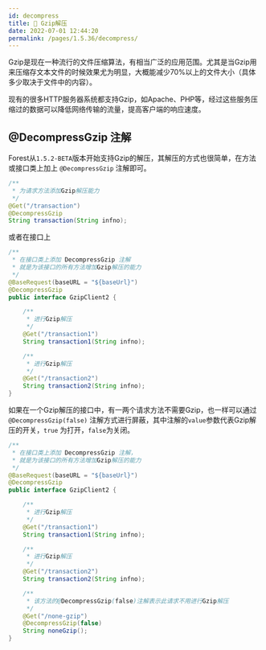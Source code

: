 ```yaml
---
id: decompress
title: 🍔 Gzip解压
date: 2022-07-01 12:44:20
permalink: /pages/1.5.36/decompress/
---
```


Gzip是现在一种流行的文件压缩算法，有相当广泛的应用范围。尤其是当Gzip用来压缩存文本文件的时候效果尤为明显，大概能减少70%以上的文件大小（具体多少取决于文件中的内容）。

现有的很多HTTP服务器系统都支持Gzip，如Apache、PHP等，经过这些服务压缩过的数据可以降低网络传输的流量，提高客户端的响应速度。

## @DecompressGzip 注解

Forest从`1.5.2-BETA`版本开始支持Gzip的解压，其解压的方式也很简单，在方法或接口类上加上 `@DecompressGzip` 注解即可。

```java
/**
 * 为请求方法添加Gzip解压能力
 */
@Get("/transaction")
@DecompressGzip
String transaction(String infno);

```

或者在接口上

```java
/**
 * 在接口类上添加 DecompressGzip 注解
 * 就是为该接口的所有方法增加Gzip解压的能力
 */
@BaseRequest(baseURL = "${baseUrl}")
@DecompressGzip
public interface GzipClient2 {

    /**
     * 进行Gzip解压
     */
    @Get("/transaction1")
    String transaction1(String infno);

    /**
     * 进行Gzip解压
     */
    @Get("/transaction2")
    String transaction2(String infno);
}

```

如果在一个Gzip解压的接口中，有一两个请求方法不需要Gzip，也一样可以通过 `@DecompressGzip(false)` 注解方式进行屏蔽，其中注解的`value`参数代表Gzip解压的开关，`true` 为打开，`false`为关闭。

```java
/**
 * 在接口类上添加 DecompressGzip 注解，
 * 就是为该接口的所有方法增加Gzip解压的能力
 */
@BaseRequest(baseURL = "${baseUrl}")
@DecompressGzip
public interface GzipClient2 {

    /**
     * 进行Gzip解压
     */
    @Get("/transaction1")
    String transaction1(String infno);

    /**
     * 进行Gzip解压
     */
    @Get("/transaction2")
    String transaction2(String infno);

    /**
     * 该方法的@DecompressGzip(false)注解表示此请求不用进行Gzip解压
     */
    @Get("/none-gzip")
    @DecompressGzip(false)
    String noneGzip();
}
```
